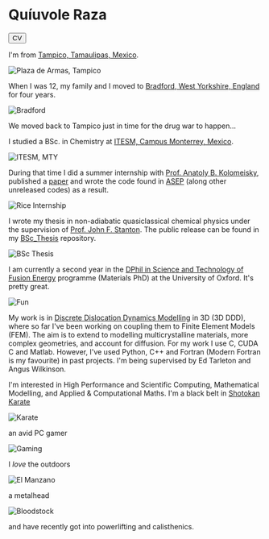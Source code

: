 # Quíuvole Raza
<form method="get" action="/source/Daniel_Celis_Garza_resume.pdf">
   <button type="submit">CV</button>
</form>

I'm from [Tampico, Tamaulipas, Mexico](https://www.google.co.uk/maps/place/Tampico,+Tamaulipas,+Mexico/@22.2663158,-97.9045051,13z/data=!3m1!4b1!4m5!3m4!1s0x85d7fd8bfcfe2d1f:0xc3189ac39db089e6!8m2!3d22.2331041!4d-97.861099?hl=en).

![Plaza de Armas, Tampico](/images/tampico.jpg)

When I was 12, my family and I moved to [Bradford, West Yorkshire, England](https://www.google.co.uk/maps/place/Bradford/@53.7969118,-1.7701047,14.5z/data=!4m5!3m4!1s0x48795f7ae9c21919:0x8fe0edd83227194f!8m2!3d53.795984!4d-1.759398?hl=en) for four years.

![Bradford](/images/bradford.jpg)

We moved back to Tampico just in time for the drug war to happen...

I studied a BSc. in Chemistry at [ITESM, Campus Monterrey, Mexico](https://www.google.co.uk/maps/place/Tecnol%C3%B3gico+de+Monterrey/@25.6515649,-100.2917287,17z/data=!3m1!4b1!4m5!3m4!1s0x8662bfcee61c0709:0xab5b4cc298e6fe08!8m2!3d25.6515649!4d-100.28954?dcr=0).

![ITESM, MTY](/images/itesm_mty.jpg)

During that time I did a summer internship with [Prof. Anatoly B. Kolomeisky](http://python.rice.edu/~kolomeisky/), published a [paper](http://python.rice.edu/~kolomeisky/articles/J.stat.mech_P04013.pdf) and wrote the code found in [ASEP](https://github.com/dcelisgarza/ASEP) (along other unreleased codes) as a result.

![Rice Internship](/images/rice.jpg)

I wrote my thesis in non-adiabatic quasiclassical chemical physics under the supervision of [Prof. John F. Stanton](https://sites.google.com/site/stantonresearchgroup/home). The public release can be found in my [BSc_Thesis](https://github.com/dcelisgarza/BSc_Thesis) repository.

![BSc Thesis](/images/thesis.jpg)

I am currently a second year in the [DPhil in Science and Technology of Fusion Energy](https://www.ox.ac.uk/admissions/graduate/courses/science-and-technology-fusion-energy?wssl=1) programme (Materials PhD) at the University of Oxford. It's pretty great.

![Fun](/images/party.jpg)

My work is in [Discrete Dislocation Dynamics Modelling](https://www.google.co.uk/url?sa=t&rct=j&q=&esrc=s&source=web&cd=4&ved=0ahUKEwiA_sHI34TYAhUBcRQKHcoFBxYQFghIMAM&url=http%3A%2F%2Fwww.springer.com%2Fcda%2Fcontent%2Fdocument%2Fcda_downloaddocument%2F9783319334783-c1.pdf%3FSGWID%3D0-0-45-1586709-p179957644&usg=AOvVaw3DEvPZJ2TCIg4swn9s-Sko) in 3D (3D DDD), where so far I've been working on coupling them to Finite Element Models (FEM). The aim is to extend to modelling multicrystalline materials, more complex geometries, and account for diffusion. For my work I use C, CUDA C and Matlab. However, I've used Python, C++ and Fortran (Modern Fortran is my favourite) in past projects. I'm being supervised by Ed Tarleton and Angus Wilkinson.

I'm interested in High Performance and Scientific Computing, Mathematical Modelling, and Applied & Computational Maths. I'm a black belt in [Shotokan Karate](https://en.wikipedia.org/wiki/Shotokan)

![Karate](/images/karate.jpg)

an avid PC gamer

![Gaming](/images/gaming.png)

I _love_ the outdoors

![El Manzano](/images/outdoors.jpg)

a metalhead

![Bloodstock](/images/metal.jpg)

and have recently got into powerlifting and calisthenics.
